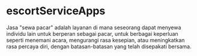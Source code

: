 # escortServiceApps
Jasa "sewa pacar" adalah layanan di mana seseorang dapat menyewa individu lain untuk berperan sebagai pacar, untuk berbagai keperluan seperti menemani acara, mengurangi rasa kesepian, atau meningkatkan rasa percaya diri, dengan batasan-batasan yang telah disepakati bersama.
